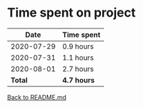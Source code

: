 Time spent on project
=====================

| Date       | Time spent     |
| ---------- | -------------- |
| 2020-07-29 | 0.9 hours      |
| 2020-07-31 | 1.1 hours      |
| 2020-08-01 | 2.7 hours      |
| **Total**  | **4.7 hours**  |

[Back to README.md](README.md)
